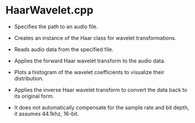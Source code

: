 # HaarWavelet.cpp

- Specifies the path to an audio file.
- Creates an instance of the Haar class for wavelet transformations.
- Reads audio data from the specified file.
- Applies the forward Haar wavelet transform to the audio data.
- Plots a histogram of the wavelet coefficients to visualize their distribution.
- Applies the inverse Haar wavelet transform to convert the data back to its original form.

- It does not automatically compensate for the sample rate and bit depth, it assumes 44.1khz, 16-bit.
